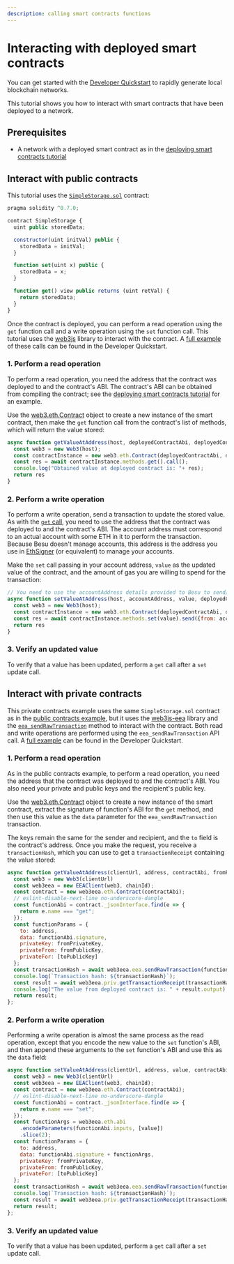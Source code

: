 ```yaml
---
description: calling smart contracts functions
---
```


# Interacting with deployed smart contracts

You can get started with the [Developer Quickstart](../Developer-Quickstart.md) to rapidly generate local blockchain networks.

This tutorial shows you how to interact with smart contracts that have been deployed to a network.

## Prerequisites

* A network with a deployed smart contract as in the [deploying smart contracts tutorial](Deploying-Contracts.md)

## Interact with public contracts

This tutorial uses the
[`SimpleStorage.sol`](https://github.com/ConsenSys/quorum-dev-quickstart/blob/master/files/common/smart_contracts/contracts/SimpleStorage.sol)
contract:

```js
pragma solidity ^0.7.0;

contract SimpleStorage {
  uint public storedData;

  constructor(uint initVal) public {
    storedData = initVal;
  }

  function set(uint x) public {
    storedData = x;
  }

  function get() view public returns (uint retVal) {
    return storedData;
  }
}
```

Once the contract is deployed, you can perform a read operation using the `get` function call and a write operation
using the `set` function call.
This tutorial uses the [web3js](https://www.npmjs.com/package/web3) library to interact with the contract.
A [full example](https://github.com/ConsenSys/quorum-dev-quickstart/blob/master/files/besu/smart_contracts/scripts/public_tx.js)
of these calls can be found in the Developer Quickstart.

### 1. Perform a read operation

To perform a read operation, you need the address that the contract was deployed to and the contract's ABI.
The contract's ABI can be obtained from compiling the contract; see the
[deploying smart contracts tutorial](Deploying-Contracts.md) for an example.

Use the [web3.eth.Contract](https://web3js.readthedocs.io/en/v1.3.4/web3-eth-contract.html) object to create a new
instance of the smart contract, then make the `get` function call from the contract's list of methods, which will return the value stored:

```js
async function getValueAtAddress(host, deployedContractAbi, deployedContractAddress){
  const web3 = new Web3(host);
  const contractInstance = new web3.eth.Contract(deployedContractAbi, deployedContractAddress);
  const res = await contractInstance.methods.get().call();
  console.log("Obtained value at deployed contract is: "+ res);
  return res
}
```

### 2. Perform a write operation

To perform a write operation, send a transaction to update the stored value.
As with the [`get` call](#1-perform-a-read-operation), you need to use the address that the contract was deployed to and the contract's ABI.
The account address must correspond to an actual account with some ETH in it to perform the transaction.
Because Besu doesn't manage accounts, this address is the address you use in
[EthSigner](https://docs.ethsigner.consensys.net/en/stable/) (or equivalent) to manage your accounts.

Make the `set` call passing in your account address, `value` as the updated value of the contract, and the amount of gas
you are willing to spend for the transaction:

```js
// You need to use the accountAddress details provided to Besu to send/interact with contracts
async function setValueAtAddress(host, accountAddress, value, deployedContractAbi, deployedContractAddress){
  const web3 = new Web3(host);
  const contractInstance = new web3.eth.Contract(deployedContractAbi, deployedContractAddress);
  const res = await contractInstance.methods.set(value).send({from: accountAddress, gasPrice: "0xFF", gasLimit: "0x24A22"});
  return res
}
```

### 3. Verify an updated value

To verify that a value has been updated, perform a `get` call after a `set` update call.

## Interact with private contracts

This private contracts example uses the same `SimpleStorage.sol` contract as in the
[public contracts example](#interact-with-public-contracts), but it uses the
[web3js-eea](https://github.com/ConsenSys/web3js-eea) library and the
[`eea_sendRawTransaction`](../../Reference/API-Methods.md#eea_sendrawtransaction) method to interact with the contract.
Both read and write operations are performed using the `eea_sendRawTransaction` API call.
A [full example](https://github.com/ConsenSys/quorum-dev-quickstart/blob/master/files/besu/smart_contracts/scripts/private_tx.js)
can be found in the Developer Quickstart.

### 1. Perform a read operation

As in the public contracts example, to perform a read operation, you need the address that the contract was deployed to
and the contract's ABI.
You also need your private and public keys and the recipient's public key.

Use the [web3.eth.Contract](https://web3js.readthedocs.io/en/v1.3.4/web3-eth-contract.html) object to create a new
instance of the smart contract, extract the signature of function's ABI for the `get` method, and then use this value as
the `data` parameter for the `eea_sendRawTransaction` transaction.

The keys remain the same for the sender and recipient, and the `to` field is the contract's address.
Once you make the request, you receive a `transactionHash`, which you can use to get a `transactionReceipt` containing
the value stored:

```js
async function getValueAtAddress(clientUrl, address, contractAbi, fromPrivateKey, fromPublicKey, toPublicKey) {
  const web3 = new Web3(clientUrl)
  const web3eea = new EEAClient(web3, chainId);
  const contract = new web3eea.eth.Contract(contractAbi);
  // eslint-disable-next-line no-underscore-dangle
  const functionAbi = contract._jsonInterface.find(e => {
    return e.name === "get";
  });
  const functionParams = {
    to: address,
    data: functionAbi.signature,
    privateKey: fromPrivateKey,
    privateFrom: fromPublicKey,
    privateFor: [toPublicKey]
  };
  const transactionHash = await web3eea.eea.sendRawTransaction(functionParams);
  console.log(`Transaction hash: ${transactionHash}`);
  const result = await web3eea.priv.getTransactionReceipt(transactionHash, fromPublicKey);
  console.log("The value from deployed contract is: " + result.output);
  return result;
};
```

### 2. Perform a write operation

Performing a write operation is almost the same process as the read operation, except that you encode the new value to
the `set` function's ABI, and then append these arguments to the `set` function's ABI and use this as the `data` field:

```js
async function setValueAtAddress(clientUrl, address, value, contractAbi, fromPrivateKey, fromPublicKey, toPublicKey) {
  const web3 = new Web3(clientUrl)
  const web3eea = new EEAClient(web3, chainId);
  const contract = new web3eea.eth.Contract(contractAbi);
  // eslint-disable-next-line no-underscore-dangle
  const functionAbi = contract._jsonInterface.find(e => {
    return e.name === "set";
  });
  const functionArgs = web3eea.eth.abi
    .encodeParameters(functionAbi.inputs, [value])
    .slice(2);
  const functionParams = {
    to: address,
    data: functionAbi.signature + functionArgs,
    privateKey: fromPrivateKey,
    privateFrom: fromPublicKey,
    privateFor: [toPublicKey]
  };
  const transactionHash = await web3eea.eea.sendRawTransaction(functionParams);
  console.log(`Transaction hash: ${transactionHash}`);
  const result = await web3eea.priv.getTransactionReceipt(transactionHash, fromPublicKey);
  return result;
};
```

### 3. Verify an updated value

To verify that a value has been updated, perform a `get` call after a `set` update call.
